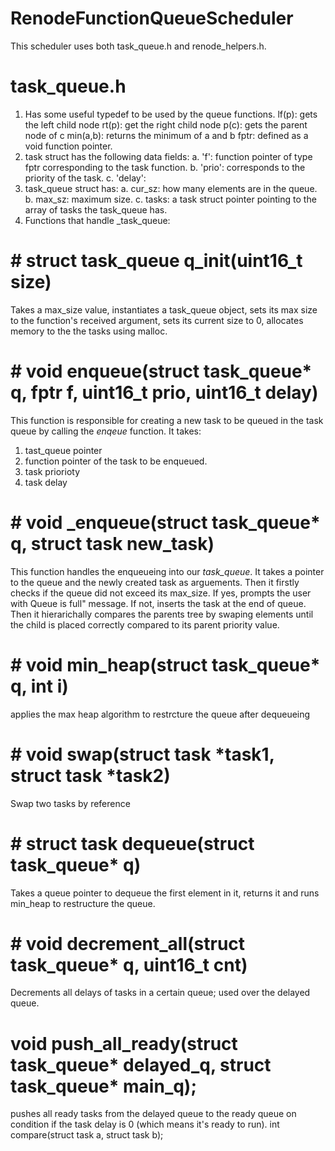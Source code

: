 # RenodeFunctionQueueScheduler
This scheduler uses both task_queue.h and renode_helpers.h.

# task_queue.h
1. Has some useful typedef to be used by the queue functions.
    lf(p): gets the left child node
    rt(p): get the right child node
    p(c): gets the parent node of c
    min(a,b): returns the minimum of a and b
    fptr: defined as a void function pointer.
2. task struct has the following data fields:
        a. 'f': function pointer of type fptr corresponding to the task function.
        b. 'prio': corresponds to the priority of the task.
        c. 'delay':
3. task_queue struct has:
        a. cur_sz: how many elements are in the queue.
        b. max_sz: maximum size.
        c. tasks: a task struct pointer pointing to the array of tasks the task_queue has.
4. Functions that handle _task_queue:
# # struct task_queue q_init(uint16_t size)
Takes a max_size value, instantiates a task_queue object, sets its max size to the function's received argument, sets its current size to 0, allocates memory to the the tasks using    malloc.

# # void enqueue(struct task_queue* q, fptr f, uint16_t prio, uint16_t delay)
This function is responsible for creating a new task to be queued in the task queue by calling the _enqeue_ function. It takes:
  1. tast_queue pointer
  2. function pointer of the task to be enqueued.
  3. task priorioty
  4. task delay
# # void \_enqueue(struct task_queue* q, struct task new_task)
This function handles the enqueueing into our _task_queue_. It takes a pointer to the queue and the newly created task as arguements. Then it firstly checks if the queue did not exceed its max_size. If yes, prompts the user with Queue is full" message. If not, inserts the task at the end of queue. Then it hierarichally compares the parents tree by swaping elements until the child is placed correctly compared to its parent priority value.

# # void min_heap(struct task_queue* q, int i)
applies the max heap algorithm to restrcture the queue after dequeueing

# # void swap(struct task *task1, struct task *task2)
Swap two tasks by reference

# # struct task dequeue(struct task_queue* q)
Takes a queue pointer to dequeue the first element in it, returns it and runs min_heap to restructure the queue.

# # void decrement_all(struct task_queue* q, uint16_t cnt)
Decrements all delays of tasks in a certain queue; used over the delayed queue.

# void push_all_ready(struct task_queue* delayed_q, struct task_queue* main_q);
pushes all ready tasks from the delayed queue to the ready queue on condition if the task delay is 0 (which means it's ready to run).
int compare(struct task a, struct task b);

